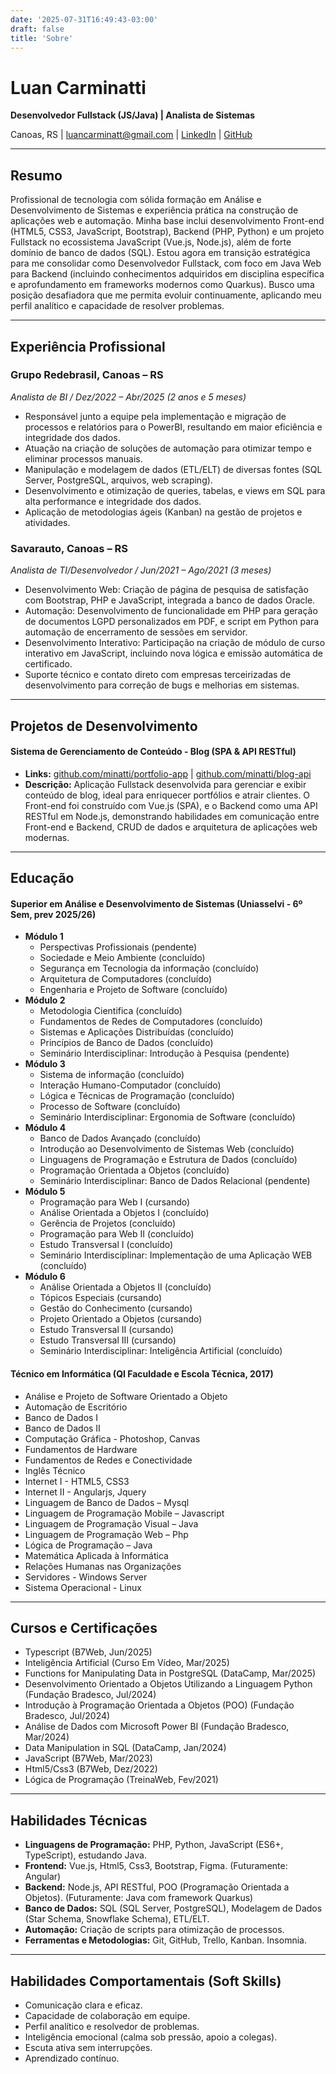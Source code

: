 ```yaml
---
date: '2025-07-31T16:49:43-03:00'
draft: false
title: 'Sobre'
---
```


# Luan Carminatti

**Desenvolvedor Fullstack (JS/Java) | Analista de Sistemas**

Canoas, RS | [luancarminatt@gmail.com](mailto:luancarminatt@gmail.com) | [LinkedIn](https://www.linkedin.com/in/SEU_LINK_DO_LINKEDIN/) | [GitHub](https://github.com/minatti)

---

## Resumo

Profissional de tecnologia com sólida formação em Análise e Desenvolvimento de Sistemas e experiência prática na construção de aplicações web e automação. Minha base inclui desenvolvimento Front-end (HTML5, CSS3, JavaScript, Bootstrap), Backend (PHP, Python) e um projeto Fullstack no ecossistema JavaScript (Vue.js, Node.js), além de forte domínio de banco de dados (SQL). Estou agora em transição estratégica para me consolidar como Desenvolvedor Fullstack, com foco em Java Web para Backend (incluindo conhecimentos adquiridos em disciplina específica e aprofundamento em frameworks modernos como Quarkus). Busco uma posição desafiadora que me permita evoluir continuamente, aplicando meu perfil analítico e capacidade de resolver problemas.

---

## Experiência Profissional

### Grupo Redebrasil, Canoas – RS
*Analista de BI / Dez/2022 – Abr/2025 (2 anos e 5 meses)*
* Responsável junto a equipe pela implementação e migração de processos e relatórios para o PowerBI, resultando em maior eficiência e integridade dos dados.
* Atuação na criação de soluções de automação para otimizar tempo e eliminar processos manuais.
* Manipulação e modelagem de dados (ETL/ELT) de diversas fontes (SQL Server, PostgreSQL, arquivos, web scraping).
* Desenvolvimento e otimização de queries, tabelas, e views em SQL para alta performance e integridade dos dados.
* Aplicação de metodologias ágeis (Kanban) na gestão de projetos e atividades.

### Savarauto, Canoas – RS
*Analista de TI/Desenvolvedor / Jun/2021 – Ago/2021 (3 meses)*
* Desenvolvimento Web: Criação de página de pesquisa de satisfação com Bootstrap, PHP e JavaScript, integrada a banco de dados Oracle.
* Automação: Desenvolvimento de funcionalidade em PHP para geração de documentos LGPD personalizados em PDF, e script em Python para automação de encerramento de sessões em servidor.
* Desenvolvimento Interativo: Participação na criação de módulo de curso interativo em JavaScript, incluindo nova lógica e emissão automática de certificado.
* Suporte técnico e contato direto com empresas terceirizadas de desenvolvimento para correção de bugs e melhorias em sistemas.

---

## Projetos de Desenvolvimento

#### Sistema de Gerenciamento de Conteúdo - Blog (SPA & API RESTful)
* **Links:** [github.com/minatti/portfolio-app](https://github.com/minatti/portfolio-app) | [github.com/minatti/blog-api](https://github.com/minatti/blog-api)
* **Descrição:** Aplicação Fullstack desenvolvida para gerenciar e exibir conteúdo de blog, ideal para enriquecer portfólios e atrair clientes. O Front-end foi construído com Vue.js (SPA), e o Backend como uma API RESTful em Node.js, demonstrando habilidades em comunicação entre Front-end e Backend, CRUD de dados e arquitetura de aplicações web modernas.

---

## Educação

#### Superior em Análise e Desenvolvimento de Sistemas (Uniasselvi - 6º Sem, prev 2025/26)

* **Módulo 1**
    * Perspectivas Profissionais (pendente)
    * Sociedade e Meio Ambiente (concluído)
    * Segurança em Tecnologia da informação (concluído)
    * Arquitetura de Computadores (concluído)
    * Engenharia e Projeto de Software (concluído)
* **Módulo 2**
    * Metodologia Cientifica (concluído)
    * Fundamentos de Redes de Computadores (concluído)
    * Sistemas e Aplicações Distribuídas (concluído)
    * Princípios de Banco de Dados (concluído)
    * Seminário Interdisciplinar: Introdução à Pesquisa (pendente)
* **Módulo 3**
    * Sistema de informação (concluído)
    * Interação Humano-Computador (concluído)
    * Lógica e Técnicas de Programação (concluído)
    * Processo de Software (concluído)
    * Seminário Interdisciplinar: Ergonomia de Software (concluído)
* **Módulo 4**
    * Banco de Dados Avançado (concluído)
    * Introdução ao Desenvolvimento de Sistemas Web (concluído)
    * Linguagens de Programação e Estrutura de Dados (concluído)
    * Programação Orientada a Objetos (concluído)
    * Seminário Interdisciplinar: Banco de Dados Relacional (pendente)
* **Módulo 5**
    * Programação para Web I (cursando)
    * Análise Orientada a Objetos I (concluído)
    * Gerência de Projetos (concluído)
    * Programação para Web II (concluído)
    * Estudo Transversal I (concluído)
    * Seminário Interdisciplinar: Implementação de uma Aplicação WEB (concluído)
* **Módulo 6**
    * Análise Orientada a Objetos II (concluído)
    * Tópicos Especiais (cursando)
    * Gestão do Conhecimento (cursando)
    * Projeto Orientado a Objetos (cursando)
    * Estudo Transversal II (cursando)
    * Estudo Transversal III (cursando)
    * Seminário Interdisciplinar: Inteligência Artificial (concluído)

#### Técnico em Informática (QI Faculdade e Escola Técnica, 2017)
* Análise e Projeto de Software Orientado a Objeto
* Automação de Escritório
* Banco de Dados I
* Banco de Dados II
* Computação Gráfica - Photoshop, Canvas
* Fundamentos de Hardware
* Fundamentos de Redes e Conectividade
* Inglês Técnico
* Internet I - HTML5, CSS3
* Internet II - Angularjs, Jquery
* Linguagem de Banco de Dados – Mysql
* Linguagem de Programação Mobile – Javascript
* Linguagem de Programação Visual – Java
* Linguagem de Programação Web – Php
* Lógica de Programação – Java
* Matemática Aplicada à Informática
* Relações Humanas nas Organizações
* Servidores - Windows Server
* Sistema Operacional - Linux

---

## Cursos e Certificações

* Typescript (B7Web, Jun/2025)
* Inteligência Artificial (Curso Em Vídeo, Mar/2025)
* Functions for Manipulating Data in PostgreSQL (DataCamp, Mar/2025)
* Desenvolvimento Orientado a Objetos Utilizando a Linguagem Python (Fundação Bradesco, Jul/2024)
* Introdução à Programação Orientada a Objetos (POO) (Fundação Bradesco, Jul/2024)
* Análise de Dados com Microsoft Power BI (Fundação Bradesco, Mar/2024)
* Data Manipulation in SQL (DataCamp, Jan/2024)
* JavaScript (B7Web, Mar/2023)
* Html5/Css3 (B7Web, Dez/2022)
* Lógica de Programação (TreinaWeb, Fev/2021)

---

## Habilidades Técnicas

* **Linguagens de Programação:** PHP, Python, JavaScript (ES6+, TypeScript), estudando Java.
* **Frontend:** Vue.js, Html5, Css3, Bootstrap, Figma. (Futuramente: Angular)
* **Backend:** Node.js, API RESTful, POO (Programação Orientada a Objetos). (Futuramente: Java com framework Quarkus)
* **Banco de Dados:** SQL (SQL Server, PostgreSQL), Modelagem de Dados (Star Schema, Snowflake Schema), ETL/ELT.
* **Automação:** Criação de scripts para otimização de processos.
* **Ferramentas e Metodologias:** Git, GitHub, Trello, Kanban. Insomnia.

---

## Habilidades Comportamentais (Soft Skills)

* Comunicação clara e eficaz.
* Capacidade de colaboração em equipe.
* Perfil analítico e resolvedor de problemas.
* Inteligência emocional (calma sob pressão, apoio a colegas).
* Escuta ativa sem interrupções.
* Aprendizado contínuo.